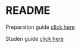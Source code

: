 # README


Preparation guide [click here](http://htmlpreview.github.com/?https://github.com/petervannes/LandjeRobot/blob/master/Guides/Landje%20robot%20Kit%20preparation.html)

Studen guide [click here](http://htmlpreview.github.com/?https://github.com/petervannes/LandjeRobot/blob/master/Guides/Student%20guide%20NLD.html)